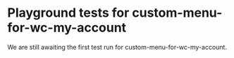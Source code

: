 # Playground tests for custom-menu-for-wc-my-account
We are still awaiting the first test run for custom-menu-for-wc-my-account.

